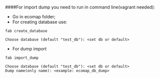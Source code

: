 ####For import dump you need to run in command line(vagrant needed):
 * Go in ecomap folder;
 * For creating database use:
 ```
 fab create_database

 Choose database (default "test_db"): <set db or default>

 ```
 * For dump import
 ```
 fab import_dump

 Choose database (default "test_db"): <set db or default>
 Dump name(only name): <example: ecomap_db_dump>
 ```